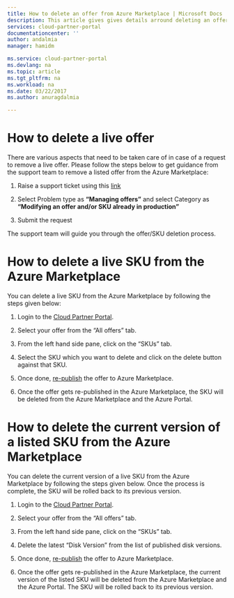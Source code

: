 ```yaml
---
title: How to delete an offer from Azure Marketplace | Microsoft Docs
description: This article gives gives details arround deleting an offer from Azure Marketplace
services: cloud-partner-portal
documentationcenter: ''
author: andalmia
manager: hamidm

ms.service: cloud-partner-portal
ms.devlang: na
ms.topic: article
ms.tgt_pltfrm: na
ms.workload: na
ms.date: 03/22/2017
ms.author: anuragdalmia

---
```


How to delete a live offer
==========================

There are various aspects that need to be taken care of in case of a request to remove a live offer. Please follow the steps below to get guidance from the support team to remove a listed offer from the Azure Marketplace:

1.  Raise a support ticket using this [link](https://go.microsoft.com/fwlink/?linkid=844975)

2.  Select Problem type as **“Managing offers”** and select Category as **“Modifying an offer and/or SKU already in production”**

3.  Submit the request

The support team will guide you through the offer/SKU deletion process.

How to delete a live SKU from the Azure Marketplace
===================================================

You can delete a live SKU from the Azure Marketplace by following the steps given below:

1.  Login to the [Cloud Partner Portal](https://cloudpartner.azure.com/).

2.  Select your offer from the “All offers” tab.

3.  From the left hand side pane, click on the “SKUs” tab.

4.  Select the SKU which you want to delete and click on the delete button against that SKU.

5.  Once done, [re-publish](https://www.bing.com) the offer to Azure Marketplace.

6.  Once the offer gets re-published in the Azure Marketplace, the SKU will be deleted from the Azure Marketplace and the Azure Portal.

How to delete the current version of a listed SKU from the Azure Marketplace
============================================================================

You can delete the current version of a live SKU from the Azure Marketplace by following the steps given below. Once the process is complete, the SKU will be rolled back to its previous version.

1.  Login to the [Cloud Partner Portal](https://cloudpartner.azure.com/).

2.  Select your offer from the “All offers” tab.

3.  From the left hand side pane, click on the “SKUs” tab.

4.  Delete the latest “Disk Version” from the list of published disk versions.

5.  Once done, [re-publish](https://www.bing.com) the offer to Azure Marketplace.

6.  Once the offer gets re-published in the Azure Marketplace, the current version of the listed SKU will be deleted from the Azure Marketplace and the Azure Portal. The SKU will be rolled back to its previous version.



